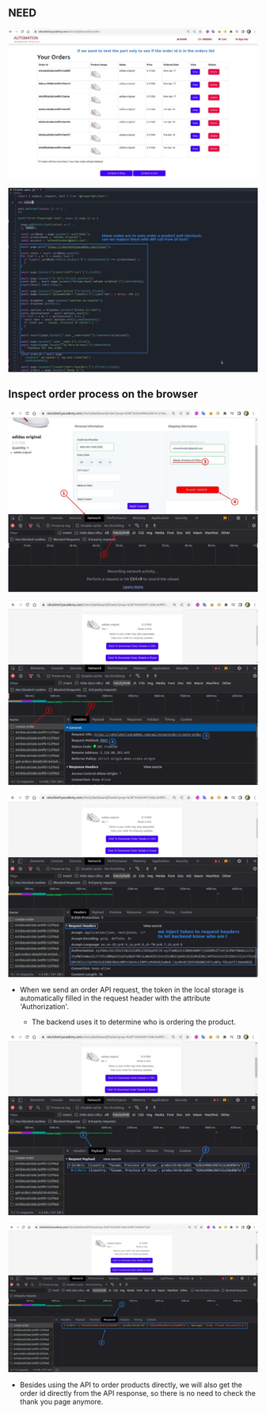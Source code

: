 ## **NEED**

![Alt NEED: exactly test we want only check orders history](pic/01.jpg)

![Alt NEED: change UI test to API call](pic/02.jpg)

## **Inspect order process on the browser**

![Alt inspect network: before place order](pic/03.jpg)

![Alt inspect network: after place order - endpoint & method](pic/04.jpg)

![Alt inspect network: how backend identify us when we order](pic/05.jpg)

- When we send an order API request, the token in the local storage is automatically filled in the request header with the attribute 'Authorization'.

  - The backend uses it to determine who is ordering the product.

![Alt inspect network: payload](pic/06.jpg)

![Alt inspect network: response data](pic/07.jpg)

- Besides using the API to order products directly, we will also get the order id directly from the API response, so there is no need to check the thank you page anymore.
